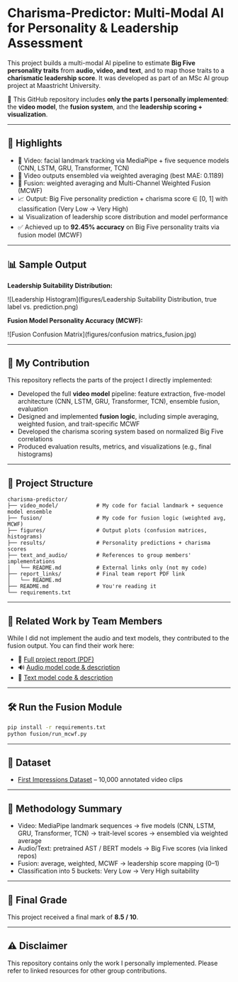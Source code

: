 # Charisma-Predictor: Multi-Modal AI for Personality & Leadership Assessment

This project builds a multi-modal AI pipeline to estimate **Big Five personality traits** from **audio, video, and text**, and to map those traits to a **charismatic leadership score**. It was developed as part of an MSc AI group project at Maastricht University.

🧠 This GitHub repository includes **only the parts I personally implemented**: the **video model**, the **fusion system**, and the **leadership scoring + visualization**.

---

## 🚀 Highlights

* 🎥 Video: facial landmark tracking via MediaPipe + five sequence models (CNN, LSTM, GRU, Transformer, TCN)
* 🤖 Video outputs ensembled via weighted averaging (best MAE: 0.1189)
* 🔀 Fusion: weighted averaging and Multi-Channel Weighted Fusion (MCWF)
* 📈 Output: Big Five personality prediction + charisma score ∈ \[0, 1] with classification (Very Low → Very High)
* 📊 Visualization of leadership score distribution and model performance
* ✅ Achieved up to **92.45% accuracy** on Big Five personality traits via fusion model (MCWF)

---

## 📊 Sample Output

**Leadership Suitability Distribution:**

![Leadership Histogram](figures/Leadership Suitability Distribution, true label vs. prediction.png)

**Fusion Model Personality Accuracy (MCWF):**

![Fusion Confusion Matrix](figures/confusion matrics_fusion.jpg)

---

## 👤 My Contribution

This repository reflects the parts of the project I directly implemented:

* Developed the full **video model** pipeline: feature extraction, five-model architecture (CNN, LSTM, GRU, Transformer, TCN), ensemble fusion, evaluation
* Designed and implemented **fusion logic**, including simple averaging, weighted fusion, and trait-specific MCWF
* Developed the charisma scoring system based on normalized Big Five correlations
* Produced evaluation results, metrics, and visualizations (e.g., final histograms)

---

## 📁 Project Structure

```
charisma-predictor/
├── video_model/            # My code for facial landmark + sequence model ensemble
├── fusion/                 # My code for fusion logic (weighted avg, MCWF)
├── figures/                # Output plots (confusion matrices, histograms)
├── results/                # Personality predictions + charisma scores
├── text_and_audio/         # References to group members' implementations
│   └── README.md           # External links only (not my code)
├── report_links/           # Final team report PDF link
│   └── README.md
├── README.md               # You're reading it
└── requirements.txt
```

---

## 📎 Related Work by Team Members

While I did not implement the audio and text models, they contributed to the fusion output. You can find their work here:

* 📄 [Full project report (PDF)](https://drive.google.com/file/d/1LQnHQryJfcT02PuWKHqSIbIRdy0jVY7T/view?usp=sharing)
* 🔊 [Audio model code & description](https://drive.google.com/drive/folders/1SoNqgf6J3f-QCa_LvFf0fSnW1xZLOgCV?usp=drive_link)
* 📝 [Text model code & description](https://drive.google.com/drive/folders/1npBfmOsTbw5ziEsa_PnD_drb8xST2BSP?usp=drive_link)

---

## 🛠️ Run the Fusion Module

```bash
pip install -r requirements.txt
python fusion/run_mcwf.py
```

---

## 📄 Dataset

* [First Impressions Dataset](https://chalearnlap.cvc.uab.cat/dataset/20/description/) – 10,000 annotated video clips

---

## 🧠 Methodology Summary

* Video: MediaPipe landmark sequences → five models (CNN, LSTM, GRU, Transformer, TCN) → trait-level scores → ensembled via weighted average
* Audio/Text: pretrained AST / BERT models → Big Five scores (via linked repos)
* Fusion: average, weighted, MCWF → leadership score mapping (0–1)
* Classification into 5 buckets: Very Low → Very High suitability

---

## 📌 Final Grade

This project received a final mark of **8.5 / 10**.

---

## ⚠️ Disclaimer

This repository contains only the work I personally implemented. Please refer to linked resources for other group contributions.
